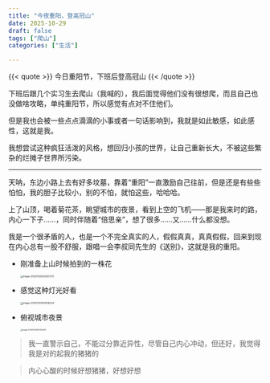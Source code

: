 ```yaml
---
title: "今夜重阳，登高冠山"
date: 2025-10-29
draft: false
tags: ["爬山"]
categories: ["生活"]

---
```

{{< quote >}}
今日重阳节，下班后登高冠山
{{< /quote >}}
<!--more-->

下班后跟几个实习生去爬山（我喊的），我后面觉得他们没有很想爬，而且自己也没做啥攻略，单纯重阳节，所以感觉有点对不住他们。

但是我也会被一些点点滴滴的小事或者一句话影响到，我就是如此敏感，如此感性，这就是我。

我想尝试这种疯狂活泼的风格，想回归小孩的世界，让自己重新长大，不被这些繁杂的烂摊子世界所污染。

----
天呐，东边小路上去有好多坟墓，靠着“重阳”一直激励自己往前，但是还是有些些怕怕，我的胆子比较小，别的不怕，就怕这些，哈哈哈。

上了山顶，喝着菊花茶，眺望城市的夜景，看到上空的飞机——那是我来时的路，内心一下子……，同时伴随着“倍思亲”，想了很多……又……什么都没想。

我是一个很矛盾的人，也是一个不完全真实的人，假假真真，真真假假，回来到现在内心总有一股不舒服，跟唱一会李叔同先生的《送别》，这就是我的重阳。



- 刚准备上山时候拍到的一株花

    <img src="/Users/ethanliu/Library/Application Support/typora-user-images/image-20251029235927275.png" alt="image-20251029235927275" style="zoom:33%;" />

- 感觉这种灯光好看

    <img src="https://coderethan-1327000741.cos.ap-chengdu.myqcloud.com/blog-pics/image-20251030000016224.png" alt="image-20251030000016224" style="zoom:33%;" />

- 俯视城市夜景

    <img src="https://coderethan-1327000741.cos.ap-chengdu.myqcloud.com/blog-pics/image-20251030000102260.png" alt="image-20251030000102260" style="zoom:25%;" />




> 我一直警示自己，不能过分靠近异性，尽管自己内心冲动，但还好，我觉得我是对的起我的猪猪的

> 内心心酸的时候好想猪猪，好想好想